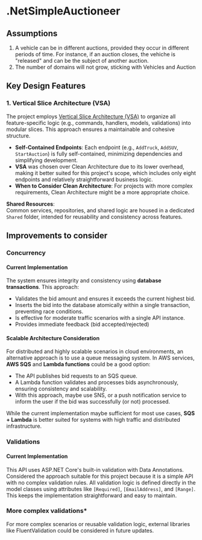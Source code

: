 # .NetSimpleAuctioneer

## Assumptions
1. A vehicle can be in different auctions, provided they occur in different periods of time. For instance, if an auction closes, the vehiche is "released" and can be the subject of another auction.
2. The number of domains will not grow, sticking with Vehicles and Auction

## Key Design Features

### 1. Vertical Slice Architecture (VSA)
The project employs [Vertical Slice Architecture (VSA)](https://www.milanjovanovic.tech/blog/vertical-slice-architecture) to organize all feature-specific logic (e.g., commands, handlers, models, validations) into modular slices. This approach ensures a maintainable and cohesive structure.

- **Self-Contained Endpoints**: Each endpoint (e.g., `AddTruck`, `AddSUV`, `StartAuction`) is fully self-contained, minimizing dependencies and simplifying development.
- **VSA** was chosen over Clean Architecture due to its lower overhead, making it better suited for this project's scope, which includes only eight endpoints and relatively straightforward business logic.
- **When to Consider Clean Architecture**: For projects with more complex requirements, Clean Architecture might be a more appropriate choice.

**Shared Resources**:  
Common services, repositories, and shared logic are housed in a dedicated `Shared` folder, intended for reusability and consistency across features.

## Improvements to consider
### Concurrency
#### **Current Implementation**
The system ensures integrity and consistency using **database transactions**. This approach:
- Validates the bid amount and ensures it exceeds the current highest bid.
- Inserts the bid into the database atomically within a single transaction, preventing race conditions.
- Is effective for moderate traffic scenarios with a single API instance.
- Provides immediate feedback (bid accepted/rejected)

#### **Scalable Architecture Consideration**
For distributed and highly scalable scenarios in cloud environments, an alternative approach is to use a queue messaging system. In AWS services, **AWS SQS** and **Lambda functions** could be a good option:
- The API publishes bid requests to an SQS queue.
- A Lambda function validates and processes bids asynchronously, ensuring consistency and scalability.
- With this approach, maybe use SNS, or a push notification service to inform the user if the bid was successfully (or not) processed. 


While the current implementation maybe sufficient for most use cases, **SQS + Lambda** is better suited for systems with high traffic and distributed infrastructure.

### Validations
#### **Current Implementation**
This API uses ASP.NET Core's built-in validation with Data Annotations. Considered the approach suitable for this project because it is a simple API with no complex validation rules. 
All validation logic is defined directly in the model classes using attributes like `[Required]`, `[EmailAddress]`, and `[Range]`. This keeps the implementation straightforward and easy to maintain.

### **More complex validations***
For more complex scenarios or reusable validation logic, external libraries like FluentValidation could be considered in future updates.



